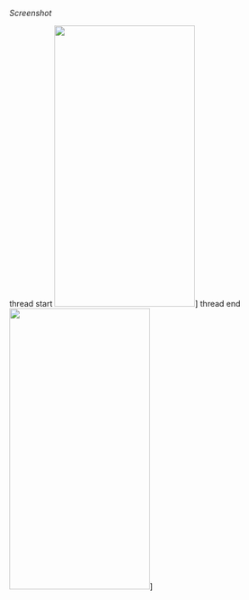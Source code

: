*Screenshot*

thread start
<img src="https://user-images.githubusercontent.com/46364839/113982444-b9c89480-9883-11eb-86b7-51ee2e2a1826.jpg" width="250" height="500">]
thread end
<img src="https://user-images.githubusercontent.com/46364839/113982447-baf9c180-9883-11eb-82dd-7a7f42646899.jpg" width="250" height="500">]
